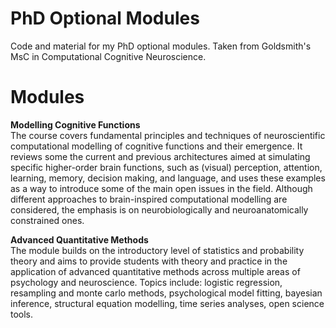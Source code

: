 # PhD Optional Modules
Code and material for my PhD optional modules. Taken from Goldsmith's MsC in Computational Cognitive Neuroscience.

# Modules

**Modelling Cognitive Functions**  
The course covers fundamental principles and techniques of neuroscientific computational modelling of cognitive functions and their emergence. It reviews some the current and previous architectures aimed at simulating specific higher-order brain functions, such as (visual) perception, attention, learning, memory, decision making, and language, and uses these examples as a way to introduce some of the main open issues in the field. Although different approaches to brain-inspired computational modelling are considered, the emphasis is on neurobiologically and neuroanatomically constrained ones.  
  
**Advanced Quantitative Methods**  
The module builds on the introductory level of statistics and probability theory and aims to provide students with theory and practice in the application of advanced quantitative methods across multiple areas of psychology and neuroscience. Topics include: logistic regression, resampling and monte carlo methods, psychological model fitting, bayesian inference, structural equation modelling, time series analyses, open science tools.
